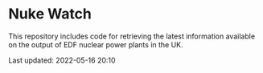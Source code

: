 # Nuke Watch

This repository includes code for retrieving the latest information available on the output of EDF nuclear power plants in the UK.

Last updated: 2022-05-16 20:10
